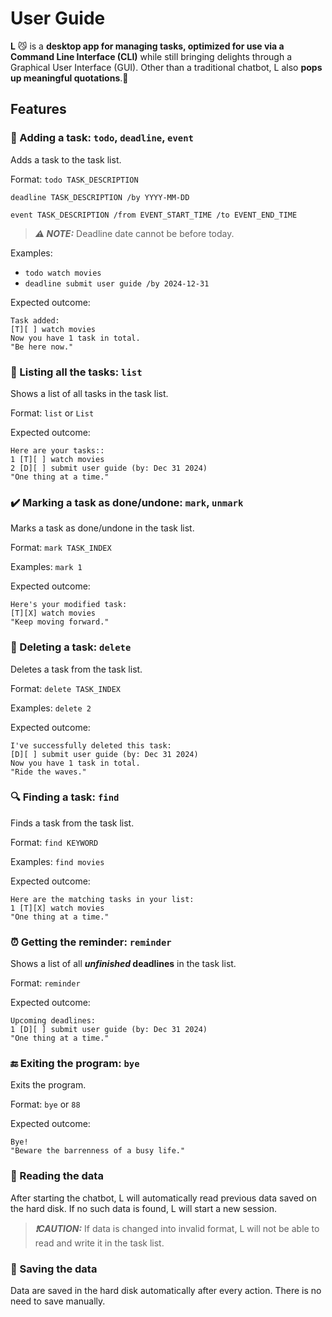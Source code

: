 # User Guide

**L** 😼 is a **desktop app for managing tasks, optimized for use via a Command Line Interface (CLI)** while still bringing delights through 
a Graphical User Interface (GUI). Other than a traditional chatbot, L also **pops up meaningful quotations**.🧙

## Features 

### 📌 Adding a task: `todo`, `deadline`, `event`

Adds a task to the task list.  

Format: `todo TASK_DESCRIPTION`  

`deadline TASK_DESCRIPTION /by YYYY-MM-DD`  

`event TASK_DESCRIPTION /from EVENT_START_TIME /to EVENT_END_TIME`  

> **_⚠️ NOTE:_** Deadline date cannot be before today.

Examples:
* `todo watch movies`
* `deadline submit user guide /by 2024-12-31`

Expected outcome:
```
Task added:
[T][ ] watch movies
Now you have 1 task in total.
"Be here now."
```

### 📝 Listing all the tasks: `list`

Shows a list of all tasks in the task list.

Format: `list` or `List`

Expected outcome:
```
Here are your tasks::
1 [T][ ] watch movies
2 [D][ ] submit user guide (by: Dec 31 2024)
"One thing at a time."
```

### ✔️ Marking a task as done/undone: `mark`, `unmark`

Marks a task as done/undone in the task list.

Format: `mark TASK_INDEX`

Examples: `mark 1`

Expected outcome:
```
Here's your modified task:
[T][X] watch movies
"Keep moving forward."
```

### 🚮 Deleting a task: `delete`

Deletes a task from the task list.

Format: `delete TASK_INDEX`

Examples: `delete 2`

Expected outcome:
```
I've successfully deleted this task:
[D][ ] submit user guide (by: Dec 31 2024)
Now you have 1 task in total.
"Ride the waves."
```

### 🔍 Finding a task: `find`

Finds a task from the task list.

Format: `find KEYWORD`

Examples: `find movies`

Expected outcome:
```
Here are the matching tasks in your list:
1 [T][X] watch movies
"One thing at a time."
```

### ⏰ Getting the reminder: `reminder`

Shows a list of all **_unfinished_ deadlines** in the task list.

Format: `reminder`

Expected outcome:
```
Upcoming deadlines:
1 [D][ ] submit user guide (by: Dec 31 2024)
"One thing at a time."
```

### 🔚 Exiting the program: `bye`

Exits the program.

Format: `bye` or `88`

Expected outcome:
```
Bye!
"Beware the barrenness of a busy life."
```

### 🔏 Reading the data

After starting the chatbot, L will automatically read previous data saved on the hard disk. If no such data is found, L 
will start a new session.
> **_❗CAUTION:_** If data is changed into invalid format, L will not be able to read and write it in the task list.

### 🔐 Saving the data

Data are saved in the hard disk automatically after every action. There is no need to save manually.


